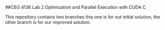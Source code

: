 ##CEG 4136 Lab 2
Optimization and Parallel Execution with CUDA C

This repository contains two branches this one is for out initial solution, the other branch is for our improved solution.
